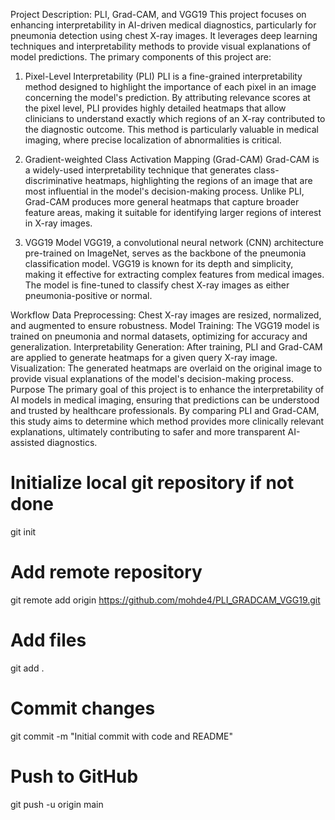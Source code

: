 Project Description: PLI, Grad-CAM, and VGG19
This project focuses on enhancing interpretability in AI-driven medical diagnostics, particularly for pneumonia detection using chest X-ray images. It leverages deep learning techniques and interpretability methods to provide visual explanations of model predictions. The primary components of this project are:

1. Pixel-Level Interpretability (PLI)
PLI is a fine-grained interpretability method designed to highlight the importance of each pixel in an image concerning the model's prediction. By attributing relevance scores at the pixel level, PLI provides highly detailed heatmaps that allow clinicians to understand exactly which regions of an X-ray contributed to the diagnostic outcome. This method is particularly valuable in medical imaging, where precise localization of abnormalities is critical.

2. Gradient-weighted Class Activation Mapping (Grad-CAM)
Grad-CAM is a widely-used interpretability technique that generates class-discriminative heatmaps, highlighting the regions of an image that are most influential in the model's decision-making process. Unlike PLI, Grad-CAM produces more general heatmaps that capture broader feature areas, making it suitable for identifying larger regions of interest in X-ray images.

3. VGG19 Model
VGG19, a convolutional neural network (CNN) architecture pre-trained on ImageNet, serves as the backbone of the pneumonia classification model. VGG19 is known for its depth and simplicity, making it effective for extracting complex features from medical images. The model is fine-tuned to classify chest X-ray images as either pneumonia-positive or normal.

Workflow
Data Preprocessing: Chest X-ray images are resized, normalized, and augmented to ensure robustness.
Model Training: The VGG19 model is trained on pneumonia and normal datasets, optimizing for accuracy and generalization.
Interpretability Generation: After training, PLI and Grad-CAM are applied to generate heatmaps for a given query X-ray image.
Visualization: The generated heatmaps are overlaid on the original image to provide visual explanations of the model's decision-making process.
Purpose
The primary goal of this project is to enhance the interpretability of AI models in medical imaging, ensuring that predictions can be understood and trusted by healthcare professionals. By comparing PLI and Grad-CAM, this study aims to determine which method provides more clinically relevant explanations, ultimately contributing to safer and more transparent AI-assisted diagnostics.

# Initialize local git repository if not done
git init

# Add remote repository
git remote add origin https://github.com/mohde4/PLI_GRADCAM_VGG19.git

# Add files
git add .

# Commit changes
git commit -m "Initial commit with code and README"

# Push to GitHub
git push -u origin main
